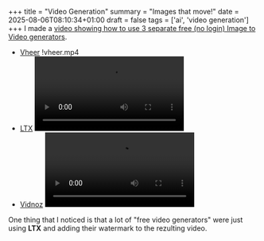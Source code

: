 +++
title = "Video Generation"
summary = "Images that move!"
date = 2025-08-06T08:10:34+01:00
draft = false
tags = ['ai', 'video generation']
+++
I made a [video showing how to use 3 separate free (no login) Image to Video generators](https://www.youtube.com/watch?v=7E8cTR_GsnE).

- [Vheer](www.vheer.com/app/image-to-video)
  !vheer.mp4
- [LTX](www.vheer.com/app/image-to-video)
  ![LTX](ltx.mp4)
- [Vidnoz](https://www.vidnoz.com/image-to-video-ai.html)
  ![Vidnoz](vidnoz.mp4)

One thing that I noticed is that a lot of "free video generators" were just using **LTX** and adding their watermark to the rezulting video.
